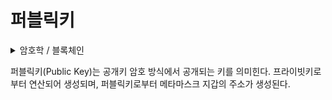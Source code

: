 # 퍼블릭키

<details>

<summary>암호학 / 블록체인</summary>



</details>

퍼블릭키(Public Key)는 공개키 암호 방식에서 공개되는 키를 의미힌다. 프라이빗키로부터 연산되어 생성되며, 퍼블릭키로부터 메타마스크 지갑의 주소가 생성된다.
